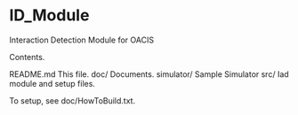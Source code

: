 # ID_Module
Interaction Detection Module for OACIS

 Contents.

  README.md    This file.
  doc/         Documents.
  simulator/   Sample Simulator
  src/         Iad module and setup files.


 To setup, see doc/HowToBuild.txt.

